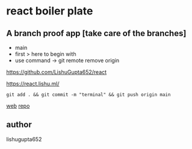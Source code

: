 # react boiler plate

## A branch proof app [take care of the branches]

- main
- first > here to begin with
- use command -> git remote remove origin

https://github.com/LishuGupta652/react

https://react.lishu.ml/

```
git add . && git commit -m "terminal" && git push origin main
```

[web](https://react.lishu.ml/)
[repo](https://github.com/LishuGupta652/react)

## author

lishugupta652
